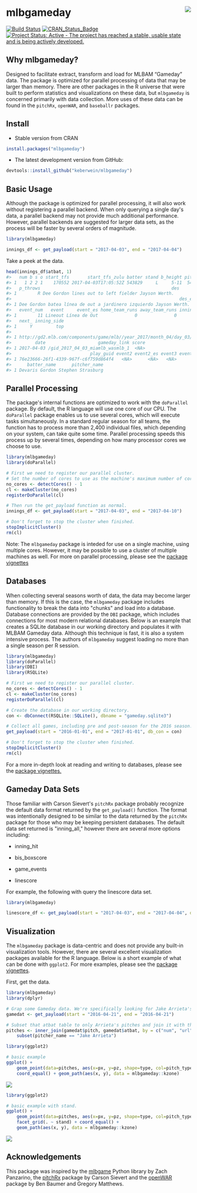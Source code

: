 <!-- README.md is generated from README.Rmd. Please edit that file -->
mlbgameday <img src="man/figures/mlbgameday_hex.png" align="right" />
=====================================================================

[![Build Status](https://travis-ci.org/keberwein/mlbgameday.png?branch=master)](https://travis-ci.org/keberwein/mlbgameday) [![CRAN\_Status\_Badge](https://www.r-pkg.org/badges/version/mlbgameday)](http://www.r-pkg.org/badges/version/mlbgameday) [![Project Status: Active - The project has reached a stable, usable state and is being actively developed.](http://www.repostatus.org/badges/latest/active.svg)](http://www.repostatus.org/#active)

Why mlbgameday?
---------------

Designed to facilitate extract, transform and load for MLBAM “Gameday” data. The package is optimized for parallel processing of data that may be larger than memory. There are other packages in the R universe that were built to perform statistics and visualizations on these data, but `mlbgameday` is concerned primarily with data collection. More uses of these data can be found in the `pitchRx`, `openWAR`, and `baseballr` packages.

Install
-------

-   Stable version from CRAN

``` r
install.packages("mlbgameday")
```

-   The latest development version from GitHub:

``` r
devtools::install_github("keberwein/mlbgameday")
```

Basic Usage
-----------

Although the package is optimized for parallel processing, it will also work without registering a parallel backend. When only querying a single day's data, a parallel backend may not provide much additional performance. However, parallel backends are suggested for larger data sets, as the process will be faster by several orders of magnitude.

``` r
library(mlbgameday)

innings_df <- get_payload(start = "2017-04-03", end = "2017-04-04")
```

Take a peek at the data.

``` r
head(innings_df$atbat, 1)
#>   num b s o start_tfs       start_tfs_zulu batter stand b_height pitcher
#> 1   1 2 2 1    170552 2017-04-03T17:05:52Z 543829     L     5-11  544931
#>   p_throws                                                  des
#> 1        R Dee Gordon lines out to left fielder Jayson Werth.  
#>                                                                des_es
#> 1 Dee Gordon batea línea de out a jardinero izquierdo Jayson Werth.  
#>   event_num   event     event_es home_team_runs away_team_runs inning
#> 1        11 Lineout Línea de Out              0              0      1
#>   next_ inning_side
#> 1     Y         top
#>                                                                                                                      url
#> 1 http://gd2.mlb.com/components/game/mlb//year_2017/month_04/day_03/gid_2017_04_03_miamlb_wasmlb_1/inning/inning_all.xml
#>         date                    gameday_link score
#> 1 2017-04-03 /gid_2017_04_03_miamlb_wasmlb_1  <NA>
#>                              play_guid event2 event2_es event3 event3_es
#> 1 76e23666-26f1-4339-967f-c6f759d864f4   <NA>      <NA>   <NA>      <NA>
#>      batter_name      pitcher_name
#> 1 Devaris Gordon Stephen Strasburg
```

Parallel Processing
-------------------

The package's internal functions are optimized to work with the `doParallel` package. By default, the R language will use one core of our CPU. The `doParallel` package enables us to use several cores, which will execute tasks simultaneously. In a standard regular season for all teams, the function has to process more than 2,400 individual files, which depending on your system, can take quite some time. Parallel processing speeds this process up by several times, depending on how many processor cores we choose to use.

``` r
library(mlbgameday)
library(doParallel)

# First we need to register our parallel cluster.
# Set the number of cores to use as the machine's maximum number of cores minus 1 for background processes.
no_cores <- detectCores() - 1
cl <- makeCluster(no_cores)  
registerDoParallel(cl)

# Then run the get_payload function as normal.
innings_df <- get_payload(start = "2017-04-03", end = "2017-04-10")

# Don't forget to stop the cluster when finished.
stopImplicitCluster()
rm(cl)
```

Note: The `mlbgameday` package is inteded for use on a single machine, using multiple cores. However, it may be possible to use a cluster of multiple machines as well. For more on parallel processing, please see the [package vignettes](https://github.com/keberwein/mlbgameday/tree/master/vignettes)

Databases
---------

When collecting several seasons worth of data, the data may become larger than memory. If this is the case, the `mlbgameday` package includes functionality to break the data into "chunks" and load into a database. Database connections are provided by the `DBI` package, which includes connections for most modern relational databases. Below is an example that creates a SQLite database in our working directory and populates it with MLBAM Gameday data. Although this technique is fast, it is also a system intensive process. The authors of `mlbgameday` suggest loading no more than a single season per R session.

``` r
library(mlbgameday)
library(doParallel)
library(DBI)
library(RSQLite)

# First we need to register our parallel cluster.
no_cores <- detectCores() - 1
cl <- makeCluster(no_cores)  
registerDoParallel(cl)

# Create the database in our working directory.
con <- dbConnect(RSQLite::SQLite(), dbname = "gameday.sqlite3")

# Collect all games, including pre and post-season for the 2016 season.
get_payload(start = "2016-01-01", end = "2017-01-01", db_con = con)

# Don't forget to stop the cluster when finished.
stopImplicitCluster()
rm(cl)
```

For a more in-depth look at reading and writing to databases, please see the [package vignettes.](https://github.com/keberwein/mlbgameday/tree/master/vignettes)

Gameday Data Sets
-----------------

Those familiar with Carson Sievert's `pitchRx` package probably recognize the default data format returned by the `get_payload()` function. The format was intentionally designed to be similar to the data returned by the `pitchRx` package for those who may be keeping persistent databases. The default data set returned is "inning\_all," however there are several more options including:

-   inning\_hit

-   bis\_boxscore

-   game\_events

-   linescore

For example, the following with query the linescore data set.

``` r
library(mlbgameday)

linescore_df <- get_payload(start = "2017-04-03", end = "2017-04-04", dataset = "linescore")
```

Visualization
-------------

The `mlbgameday` package is data-centric and does not provide any built-in visualization tools. However, there are several excellent visualization packages available for the R language. Below is a short example of what can be done with `ggplot2`. For more examples, please see the [package vignettes](https://github.com/keberwein/mlbgameday/tree/master/vignettes).

First, get the data.

``` r
library(mlbgameday)
library(dplyr)

# Grap some Gameday data. We're specifically looking for Jake Arrieta's no-hitter.
gamedat <- get_payload(start = "2016-04-21", end = "2016-04-21")

# Subset that atbat table to only Arrieta's pitches and join it with the pitch table.
pitches <- inner_join(gamedat$pitch, gamedat$atbat, by = c("num", "url")) %>%
    subset(pitcher_name == "Jake Arrieta")
```

``` r
library(ggplot2)

# basic example
ggplot() +
    geom_point(data=pitches, aes(x=px, y=pz, shape=type, col=pitch_type)) +
    coord_equal() + geom_path(aes(x, y), data = mlbgameday::kzone)
```

![](https://github.com/keberwein/keberwein.github.io/blob/master/images/mlbgameday/gamedaysingle.png?raw=true)

``` r
library(ggplot2)

# basic example with stand.
ggplot() +
    geom_point(data=pitches, aes(x=px, y=pz, shape=type, col=pitch_type)) +
    facet_grid(. ~ stand) + coord_equal() +
    geom_path(aes(x, y), data = mlbgameday::kzone)
```

![](https://github.com/keberwein/keberwein.github.io/blob/master/images/mlbgameday/gamedaystand.png?raw=true)

Acknowledgements
----------------

This package was inspired by the [mlbgame](https://github.com/panzarino/mlbgame) Python library by Zach Panzarino, the [pitchRx](https://github.com/cpsievert/pitchRx) package by Carson Sievert and the [openWAR](https://github.com/beanumber/openWAR) package by Ben Baumer and Gregory Matthews.
